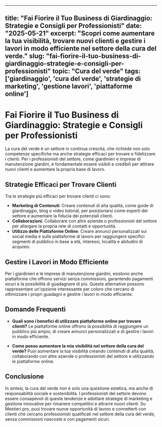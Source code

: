 
---
title: "Fai Fiorire il Tuo Business di Giardinaggio: Strategie e Consigli per Professionisti"
date: "2025-05-21"
excerpt: "Scopri come aumentare la tua visibilità, trovare nuovi clienti e gestire i lavori in modo efficiente nel settore della cura del verde."
slug: "fai-fiorire-il-tuo-business-di-giardinaggio-strategie-e-consigli-per-professionisti"
topic: "Cura del verde"
tags: ['giardinaggio', 'cura del verde', 'strategie di marketing', 'gestione lavori', 'piattaforme online']
---

# Fai Fiorire il Tuo Business di Giardinaggio: Strategie e Consigli per Professionisti

La cura del verde è un settore in continua crescita, che richiede non solo competenze specifiche ma anche strategie efficaci per trovare e fidelizzare i clienti. Per i professionisti del settore, come giardinieri e imprese di manutenzione giardini, è fondamentale essere visibili e credibili per attirare nuovi clienti e aumentare la propria base di lavoro.

## Strategie Efficaci per Trovare Clienti

Tra le strategie più efficaci per trovare clienti ci sono:

- **Marketing di Contenuti**: Creare contenuti di alta qualità, come guide di giardinaggio, blog o video tutorial, per posizionarsi come esperti del settore e aumentare la fiducia dei potenziali clienti.
- **Collaborazioni**: Collaborare con altre aziende o professionisti del settore per allargare la propria rete di contatti e opportunità.
- **Utilizzo delle Piattaforme Online**: Creare annunci personalizzati sui social media e sulle piattaforme di lavoro per raggiungere specifici segmenti di pubblico in base a età, interessi, località e abitudini di acquisto.

## Gestire i Lavori in Modo Efficiente

Per i giardinieri e le imprese di manutenzione giardini, esistono anche piattaforme che offrono servizi senza commissioni, garantendo pagamenti sicuri e la possibilità di guadagnare di più. Queste alternative possono rappresentare un'opzione interessante per coloro che cercano di ottimizzare i propri guadagni e gestire i lavori in modo efficiente.

## Domande Frequenti

- **Quali sono i benefici di utilizzare piattaforme online per trovare clienti?**
  Le piattaforme online offrono la possibilità di raggiungere un pubblico più ampio, di creare annunci personalizzati e di gestire i lavori in modo efficiente.

- **Come posso aumentare la mia visibilità nel settore della cura del verde?**
  Puoi aumentare la tua visibilità creando contenuti di alta qualità, collaborando con altre aziende o professionisti del settore e utilizzando le piattaforme online.

## Conclusione

In sintesi, la cura del verde non è solo una questione estetica, ma anche di responsabilità sociale e sostenibilità. I professionisti del settore devono essere consapevoli di queste tendenze e adottare strategie di marketing e gestione innovative per rimanere competitivi e attrarre nuovi clienti. Su Mestieri.pro, puoi trovare nuove opportunità di lavoro e connetterti con clienti che cercano professionisti qualificati nel settore della cura del verde, senza commissioni nascoste e con pagamenti sicuri.
